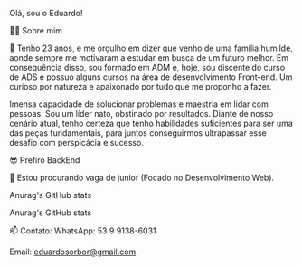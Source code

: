 Olá, sou o Eduardo!

👨‍💻 Sobre mim

🌱 Tenho 23 anos, e me orgulho em dizer que venho de uma família humilde, aonde sempre me motivaram a estudar em busca de um futuro melhor. Em consequência disso, sou formado em ADM e, hoje, sou discente do curso de ADS e possuo alguns cursos na área de desenvolvimento Front-end. Um curioso por natureza e apaixonado por tudo que me proponho a fazer.

Imensa capacidade de solucionar problemas e maestria em lidar com pessoas. Sou um líder nato, obstinado por resultados. Diante de nosso cenário atual, tenho certeza que tenho habilidades suficientes para ser uma das peças fundamentais, para juntos conseguirmos ultrapassar esse desafio com perspicácia e sucesso.

😎 Prefiro BackEnd

👯 Estou procurando vaga de junior (Focado no Desenvolvimento Web).

Anurag's GitHub stats

Anurag's GitHub stats

📫 Contato:
WhatsApp: 53 9 9138-6031

Email: eduardosorbor@gmail.com
